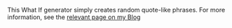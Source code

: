 This What If generator simply creates random quote-like phrases. For more information, see the [relevant page on my Blog](https://blog.homeforfiction.com/2018/12/23/random-quote-generator/)
